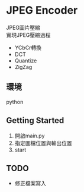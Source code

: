 # JPEG Encoder

JPEG圖片壓縮\
實現JPEG壓縮過程

- YCbCr轉換
- DCT
- Quantize
- ZigZag

## 環境

python

## Getting Started

1. 開啟main.py
2. 指定圖檔位置與輸出位置
3. start

## TODO

- 修正檔案寫入
